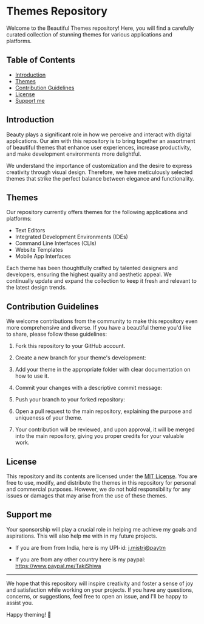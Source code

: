 # Themes Repository

Welcome to the Beautiful Themes repository! Here, you will find a carefully curated collection of stunning themes for various applications and platforms. 

## Table of Contents

- [Introduction](#introduction)
- [Themes](#themes)
- [Contribution Guidelines](#contribution-guidelines)
- [License](#license)
- [Support me](#Support-me)

## Introduction

Beauty plays a significant role in how we perceive and interact with digital applications. Our aim with this repository is to bring together an assortment of beautiful themes that enhance user experiences, increase productivity, and make development environments more delightful.

We understand the importance of customization and the desire to express creativity through visual design. Therefore, we have meticulously selected themes that strike the perfect balance between elegance and functionality.

## Themes

Our repository currently offers themes for the following applications and platforms:

- Text Editors
- Integrated Development Environments (IDEs)
- Command Line Interfaces (CLIs)
- Website Templates
- Mobile App Interfaces

Each theme has been thoughtfully crafted by talented designers and developers, ensuring the highest quality and aesthetic appeal. We continually update and expand the collection to keep it fresh and relevant to the latest design trends.

## Contribution Guidelines

We welcome contributions from the community to make this repository even more comprehensive and diverse. If you have a beautiful theme you'd like to share, please follow these guidelines:

1. Fork this repository to your GitHub account.

2. Create a new branch for your theme's development:

3. Add your theme in the appropriate folder with clear documentation on how to use it.

4. Commit your changes with a descriptive commit message:

5. Push your branch to your forked repository:

6. Open a pull request to the main repository, explaining the purpose and uniqueness of your theme.

7. Your contribution will be reviewed, and upon approval, it will be merged into the main repository, giving you proper credits for your valuable work.

## License

This repository and its contents are licensed under the [MIT License](https://opensource.org/licenses/MIT). You are free to use, modify, and distribute the themes in this repository for personal and commercial purposes. However, we do not hold responsibility for any issues or damages that may arise from the use of these themes.

## Support me

Your sponsorship will play a crucial role in helping me achieve my goals and aspirations. This will also help me with in my future projects.
- If you are from from India, here is my UPI-id: [j.mistri@paytm](https://github.com/TakiShiwa/Themes/assets/137756384/02a87419-84ec-4ea8-a910-20f92e19259a)

- If you are from any other country here is my paypal: https://www.paypal.me/TakiShiwa

---

We hope that this repository will inspire creativity and foster a sense of joy and satisfaction while working on your projects. If you have any questions, concerns, or suggestions, feel free to open an issue, and I'll be happy to assist you.

Happy theming! 🎨
